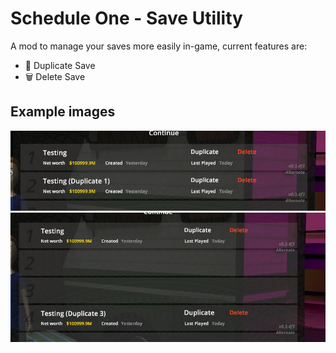 # Schedule One - Save Utility
A mod to manage your saves more easily in-game, current features are:
- :open_file_folder: Duplicate Save
- :wastebasket: Delete Save

## Example images
![In-game Screenshot 1](/images/example_image_1.png)
![In-game Screenshot 2](/images/example_image_2.png)
